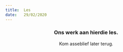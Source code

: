 ```yaml
---
title:  Les
date:   29/02/2020
---
```


### <center>Ons werk aan hierdie les.</center>
<center>Kom asseblief later terug.</center>